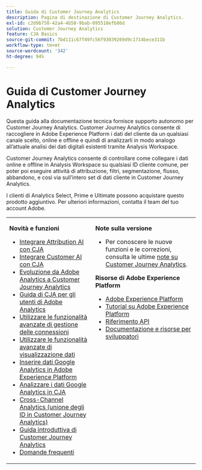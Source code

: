 ```yaml
---
title: Guida di Customer Journey Analytics
description: Pagina di destinazione di Customer Journey Analytics.
exl-id: c2d9b758-42a4-4b58-9bab-095518efb86d
solution: Customer Journey Analytics
feature: CJA Basics
source-git-commit: 7bd111c67f49fc56f93039269d9c1714bece311b
workflow-type: tm+mt
source-wordcount: '342'
ht-degree: 94%

---
```


# Guida di Customer Journey Analytics

Questa guida alla documentazione tecnica fornisce supporto autonomo per Customer Journey Analytics. Customer Journey Analytics consente di raccogliere in Adobe Experience Platform i dati del cliente da un qualsiasi canale scelto, online e offline e quindi di analizzarli in modo analogo all’attuale analisi dei dati digitali esistenti tramite Analysis Workspace.

Customer Journey Analytics consente di controllare come collegare i dati online e offline in Analysis Workspace su qualsiasi ID cliente comune, per poter poi eseguire attività di attribuzione, filtri, segmentazione, flusso, abbandono, e così via sull’intero set di dati cliente in Customer Journey Analytics.

I clienti di Analytics Select, Prime e Ultimate possono acquistare questo prodotto aggiuntivo. Per ulteriori informazioni, contatta il team del tuo account Adobe.

<table frame="none"> 
 <tbody> 
  <tr> 
   <td colname="col1" colsep="0" rowsep="0" valign="top"> <p class="head"> <b>Novità e funzioni</b> </p> <p> 
     <ul>
       <li><a href="https://experienceleague.adobe.com/docs/analytics-platform/using/integrations/attribution-ai.html?lang=en"> Integrare Attribution AI con CJA </a> </li>
      <li><a href="https://experienceleague.adobe.com/docs/analytics-platform/using/cja-usecases/marketing-channels.html?lang=it">Integrare Customer AI con CJA</a> </li>
      <li><a href="https://experienceleague.adobe.com/docs/analytics-platform/using/cja-overview/aa-to-cja.html?lang=it"> Evoluzione da Adobe Analytics a Customer Journey Analytics </a> </li>
      <li><a href="https://experienceleague.adobe.com/docs/analytics-platform/using/cja-overview/aa-to-cja-user.html?lang=it"> Guida di CJA per gli utenti di Adobe Analytics </a> </li>
     <li><a href="https://experienceleague.adobe.com/docs/analytics-platform/using/cja-connections/manage-connections.html?lang=it#connection-detail"> Utilizzare le funzionalità avanzate di gestione delle connessioni </a> </li>
      <li><a href="https://experienceleague.adobe.com/docs/analytics-platform/using/cja-dataviews/data-views.html?lang=it#cja-dataviews"> Utilizzare le funzionalità avanzate di visualizzazione dati </a> </li>
      <li><a href="https://experienceleague.adobe.com/docs/analytics-platform/using/cja-usecases/ga-to-cja.html?lang=it#cja-usecases"> Inserire dati Google Analytics in Adobe Experience Platform </a> </li>
      <li><a href="https://experienceleague.adobe.com/docs/analytics-platform/using/cja-usecases/ga-to-cja-reporting.html?lang=it#cja-usecases"> Analizzare i dati Google Analytics in CJA </a> </li>
      <li><a href="https://experienceleague.adobe.com/docs/analytics-platform/using/cja-connections/cca/overview.html?lang=it#cja-connections"> Cross-Channel Analytics (unione degli ID in Customer Journey Analytics) </a> </li>
      <li><a href="https://experienceleague.adobe.com/docs/analytics-platform/using/cja-overview/cja-getting-started.html?lang=it"> Guida introduttiva di Customer Journey Analytics </a> </li> 
      <li><a href="https://experienceleague.adobe.com/docs/analytics-platform/using/cja-overview/cja-faq.html?lang=it"> Domande frequenti</a> </li> 
   <td colname="col2" valign="top"> <p class="head"><b>Note sulla versione</b> </p> 
    <ul> 
     <li>Per conoscere le nuove funzioni e le correzioni, consulta le ultime <a href="https://experienceleague.adobe.com/docs/analytics-platform/using/releases/latest.html?lang=it" format="https" scope="external">note su Customer Journey Analytics</a>. </li> 
    </ul> <p class="head"> <b>Risorse di Adobe Experience Platform</b> </p> 
    <ul> 
     <li><a href="https://www.adobe.com/it/experience-platform.html" format="http" scope="external"> Adobe Experience Platform</a> </li> 
     <li> <a href="https://experienceleague.adobe.com/docs/platform-learn/tutorials/overview.html?lang=it" format="https" scope="external"> Tutorial su Adobe Experience Platform</a> </li> 
     <li><a href="https://www.adobe.io/apis/experienceplatform/home/api-reference.html" format="https" scope="external"> Riferimento API</a> </li> 
     <li><a href="https://www.adobe.com/it/experience-platform/documentation-and-developer-resources.html" format="https" scope="external"> Documentazione e risorse per sviluppatori</a> </li> 
    </ul> </td> 
  </tr> 
 </tbody> 
</table>
